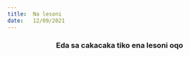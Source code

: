 ```yaml
---
title:  Na lesoni
date:   12/09/2021
---
```


### <center>Eda sa cakacaka tiko ena lesoni oqo</center>
